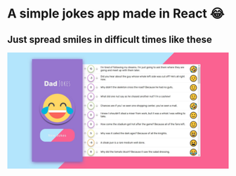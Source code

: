 # A simple jokes app made in React 😂

## Just spread smiles in difficult times like these

![](public/screenshot.jpg)
